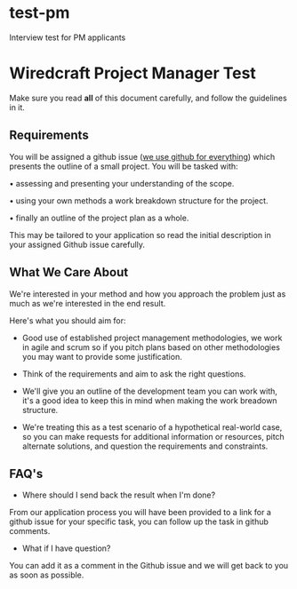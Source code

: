 # test-pm
Interview test for PM applicants


# Wiredcraft Project Manager Test

Make sure you read **all** of this document carefully, and follow the guidelines in it.

## Requirements

You will be assigned a github issue ([we use github for everything](https://wiredcraft.com/blog/github-for-everything/)) which presents the outline of a small project. You will be tasked with:

• assessing and presenting your understanding of the scope.

• using your own methods a work breakdown structure for the project.

• finally an outline of the project plan as a whole.

This may be tailored to your application so read the initial description in your assigned Github issue carefully.


## What We Care About

We're interested in your method and how you approach the problem just as much as we're interested in the end result.

Here's what you should aim for:

- Good use of established project management methodologies, we work in agile and scrum so if you pitch plans based on other methodologies you may want to provide some justification.

- Think of the requirements and aim to ask the right questions.

- We'll give you an outline of the development team you can work with, it's a good idea to keep this in mind when making the work breadown structure. 

- We're treating this as a test scenario of a hypothetical real-world case, so you can make requests for additional information or resources, pitch alternate solutions, and question the requirements and constraints. 


## FAQ's

* Where should I send back the result when I'm done?

From our application process you will have been provided to a link for a github issue for your specific task, you can follow up the task in github comments.

* What if I have question?

You can add it as a comment in the Github issue and we will get back to you as soon as possible.

